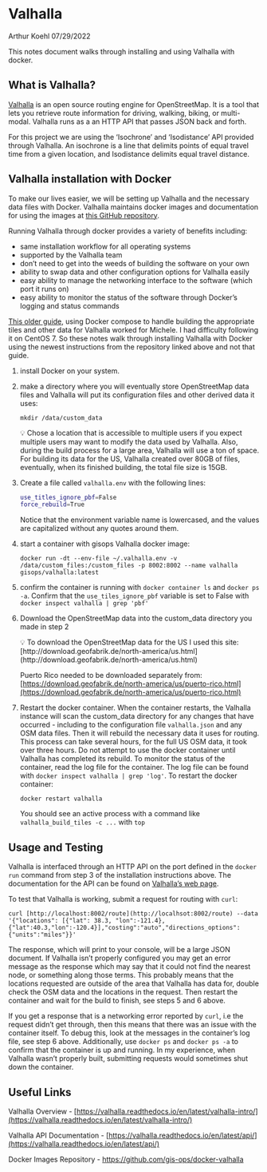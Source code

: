 # Valhalla

Arthur Koehl
07/29/2022

This notes document walks through installing and using Valhalla with docker.

## What is Valhalla?

[Valhalla](https://valhalla.readthedocs.io/en/latest/) is an open source routing engine for OpenStreetMap. It is a tool that lets you retrieve route information for driving, walking, biking, or multi-modal. Valhalla runs as a an HTTP API that passes JSON back and forth. 

For this project we are using the ‘Isochrone’ and ‘Isodistance’ API provided through Valhalla. An isochrone is a line that delimits points of equal travel time from a given location, and Isodistance delimits equal travel distance. 

## Valhalla installation with Docker

To make our lives easier, we will be setting up Valhalla and the necessary data files with Docker. Valhalla maintains docker images and documentation for using the images at [this GitHub repository](https://www.google.com/url?sa=t&rct=j&q=&esrc=s&source=web&cd=&cad=rja&uact=8&ved=2ahUKEwjy4ufn44X5AhXrK0QIHd2wBxEQFnoECAwQAQ&url=https%3A%2F%2Fgithub.com%2Fgis-ops%2Fdocker-valhalla&usg=AOvVaw2IalS_zmyHydKq8faspgra).  

Running Valhalla through docker provides a variety of benefits including:

- same installation workflow for all operating systems
- supported by the Valhalla team
- don’t need to get into the weeds of building the software on your own
- ability to swap data and other configuration options for Valhalla easily
- easy ability to manage the networking interface to the software (which port it runs on)
- easy ability to monitor the status of the software through Docker’s logging and status commands

[This older guide](https://gis-ops.com/valhalla-how-to-run-with-docker-on-ubuntu/), using Docker compose to handle building the appropriate tiles and other data for Valhalla worked for Michele. I had difficulty following it on CentOS 7. So these notes walk through installing Valhalla with Docker using the newest instructions from the repository linked above and not that guide. 

1. install Docker on your system. 
2. make a directory where you will eventually store OpenStreetMap data files and Valhalla will put its configuration files and other derived data it uses:
    
    `mkdir /data/custom_data`
    
    <aside>
    💡 Chose a location that is accessible to multiple users if you expect multiple users may want to modify the data used by Valhalla. Also, during the build process for a large area, Valhalla will use a ton of space. For building its data for the US, Valhalla created over 80GB of files, eventually, when its finished building, the total file size is 15GB.
    
    </aside>
    
3. Create a file called `valhalla.env` with the following lines:
    
    ```bash
    use_titles_ignore_pbf=False
    force_rebuild=True
    ```
    
    Notice that the environment variable name is lowercased, and the values are capitalized without any quotes around them. 
    
4. start a container with gisops Valhalla docker image:
    
    `docker run -dt --env-file ~/.valhalla.env -v /data/custom_files:/custom_files -p 8002:8002 --name valhalla gisops/valhalla:latest`
    
5. confirm the container is running with `docker container ls` and `docker ps -a`. Confirm that the `use_tiles_ignore_pbf` variable is set to False with `docker inspect valhalla | grep 'pbf'` 
6. Download the OpenStreetMap data into the custom_data directory you made in step 2
    
    <aside>
    💡 To download the OpenStreetMap data for the US I used this site: [http://download.geofabrik.de/north-america/us.html](http://download.geofabrik.de/north-america/us.html) 
    
    Puerto Rico needed to be downloaded separately from:
    [https://download.geofabrik.de/north-america/us/puerto-rico.html](https://download.geofabrik.de/north-america/us/puerto-rico.html)
    
    </aside>
    

1. Restart the docker container. When the container restarts, the Valhalla instance will scan the custom_data directory for any changes that have occurred - including to the configuration file `valhalla.json` and any OSM data files. Then it will rebuild the necessary data it uses for routing. This process can take several hours, for the full US OSM data, it took over three hours. Do not attempt to use the docker container until Valhalla has completed its rebuild. To monitor the status of the container, read the log file for the container. The log file can be found with `docker inspect valhalla | grep 'log'`. To restart the docker container:
    
    `docker restart valhalla`
    
    You should see an active process with a command like `valhalla_build_tiles -c ...` with `top` 
    

## **Usage and Testing**

Valhalla is interfaced through an HTTP API on the port defined in the `docker run` command from step 3 of the installation instructions above. The documentation for the API can be found on [Valhalla’s web page](https://valhalla.readthedocs.io/en/latest/api/). 

To test that Valhalla is working, submit a request for routing with `curl`:

`curl [http://localhost:8002/route](http://localhsot:8002/route) --data '{"locations": [{"lat": 38.3, "lon":-121.4},{"lat":40.3,"lon":-120.4}],"costing":"auto","directions_options":{"units":"miles"}}'`

The response, which will print to your console, will be a large JSON document. If Valhalla isn’t properly configured you may get an error message as the response which may say that it could not find the nearest node, or something along those terms. This probably means that the locations requested are outside of the area that Valhalla has data for, double check the OSM data and the locations in the request. Then restart the container and wait for the build to finish, see steps 5 and 6 above. 

If you get a response that is a networking error reported by `curl`, i.e the request didn’t get through, then this means that there was an issue with the container itself. To debug this, look at the messages in the container’s log file, see step 6 above. Additionally, use `docker ps` and `docker ps -a` to confirm that the container is up and running. In my experience, when Valhalla wasn’t properly built, submitting requests would sometimes shut down the container.

## Useful Links

Valhalla Overview - [https://valhalla.readthedocs.io/en/latest/valhalla-intro/](https://valhalla.readthedocs.io/en/latest/valhalla-intro/)

Valhalla API Documentation - [https://valhalla.readthedocs.io/en/latest/api/](https://valhalla.readthedocs.io/en/latest/api/)

Docker Images Repository - https://github.com/gis-ops/docker-valhalla
